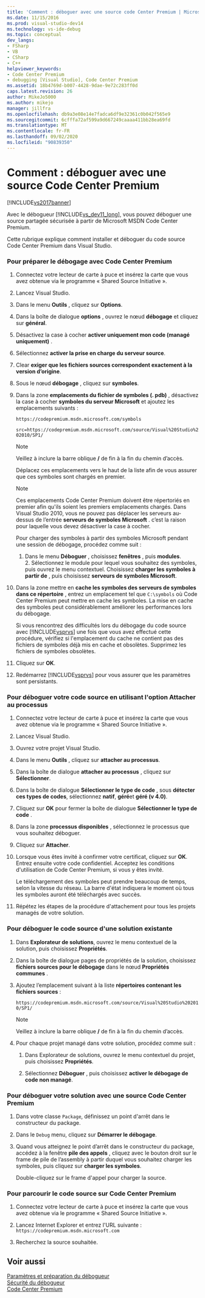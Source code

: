 ```yaml
---
title: 'Comment : déboguer avec une source code Center Premium | Microsoft Docs'
ms.date: 11/15/2016
ms.prod: visual-studio-dev14
ms.technology: vs-ide-debug
ms.topic: conceptual
dev_langs:
- FSharp
- VB
- CSharp
- C++
helpviewer_keywords:
- Code Center Premium
- debugging [Visual Studio], Code Center Premium
ms.assetid: 18b4769d-b007-4428-9dae-9e72c283ff0d
caps.latest.revision: 26
author: MikeJo5000
ms.author: mikejo
manager: jillfra
ms.openlocfilehash: db9a3e08e14e7fadca6df9e32361c0b042f565e9
ms.sourcegitcommit: 6cfffa72af599a9d667249caaaa411bb28ea69fd
ms.translationtype: MT
ms.contentlocale: fr-FR
ms.lasthandoff: 09/02/2020
ms.locfileid: "90839350"
---
```

# <a name="how-to-debug-with-code-center-premium-source"></a>Comment : déboguer avec une source Code Center Premium
[!INCLUDE[vs2017banner](../includes/vs2017banner.md)]

Avec le débogueur [!INCLUDE[vs_dev11_long](../includes/vs-dev11-long-md.md)], vous pouvez déboguer une source partagée sécurisée à partir de Microsoft MSDN Code Center Premium.  
  
 Cette rubrique explique comment installer et déboguer du code source Code Center Premium dans Visual Studio.  
  
### <a name="to-prepare-for-debugging-with-code-center-premium"></a>Pour préparer le débogage avec Code Center Premium  
  
1. Connectez votre lecteur de carte à puce et insérez la carte que vous avez obtenue via le programme « Shared Source Initiative ».  
  
2. Lancez Visual Studio.  
  
3. Dans le menu **Outils** , cliquez sur **Options**.  
  
4. Dans la boîte de dialogue **options** , ouvrez le nœud **débogage** et cliquez sur **général**.  
  
5. Désactivez la case à cocher **activer uniquement mon code (managé uniquement)** .  
  
6. Sélectionnez **activer la prise en charge du serveur source**.  
  
7. Clear **exiger que les fichiers sources correspondent exactement à la version d’origine**.  
  
8. Sous le nœud **débogage** , cliquez sur **symboles**.  
  
9. Dans la zone **emplacements du fichier de symboles (. pdb)** , désactivez la case à cocher **symboles du serveur Microsoft** et ajoutez les emplacements suivants :  
  
     `https://codepremium.msdn.microsoft.com/symbols`  
  
     `src=https://codepremium.msdn.microsoft.com/source/Visual%20Studio%202010/SP1/`  
  
   > [!NOTE]
   > Veillez à inclure la barre oblique <strong>/</strong> de fin à la fin du chemin d’accès.  
  
     Déplacez ces emplacements vers le haut de la liste afin de vous assurer que ces symboles sont chargés en premier.  
  
   > [!NOTE]
   > Ces emplacements Code Center Premium doivent être répertoriés en premier afin qu'ils soient les premiers emplacements chargés. Dans Visual Studio 2010, vous ne pouvez pas déplacer les serveurs au-dessus de l’entrée **serveurs de symboles Microsoft** . c’est la raison pour laquelle vous devez désactiver la case à cocher.  
   > 
   >  Pour charger des symboles à partir des symboles Microsoft pendant une session de débogage, procédez comme suit :  
   > 
   > 1. Dans le menu **Déboguer** , choisissez **fenêtres** , puis **modules**.  
   >    2.  Sélectionnez le module pour lequel vous souhaitez des symboles, puis ouvrez le menu contextuel. Choisissez **charger les symboles à partir de** , puis choisissez **serveurs de symboles Microsoft**.  
  
10. Dans la zone mettre en **cache les symboles des serveurs de symboles dans ce répertoire** , entrez un emplacement tel que `C:\symbols` où Code Center Premium peut mettre en cache les symboles. La mise en cache des symboles peut considérablement améliorer les performances lors du débogage.  
  
     Si vous rencontrez des difficultés lors du débogage du code source avec [!INCLUDE[vsprvs](../includes/vsprvs-md.md)] une fois que vous avez effectué cette procédure, vérifiez si l'emplacement du cache ne contient pas des fichiers de symboles déjà mis en cache et obsolètes. Supprimez les fichiers de symboles obsolètes.  
  
11. Cliquez sur **OK**.  
  
12. Redémarrez [!INCLUDE[vsprvs](../includes/vsprvs-md.md)] pour vous assurer que les paramètres sont persistants.  
  
### <a name="to-debug-your-source-code-using-attach-to-process"></a>Pour déboguer votre code source en utilisant l'option Attacher au processus  
  
1. Connectez votre lecteur de carte à puce et insérez la carte que vous avez obtenue via le programme « Shared Source Initiative ».  
  
2. Lancez Visual Studio.  
  
3. Ouvrez votre projet Visual Studio.  
  
4. Dans le menu **Outils** , cliquez sur **attacher au processus**.  
  
5. Dans la boîte de dialogue **attacher au processus** , cliquez sur **Sélectionner**.  
  
6. Dans la boîte de dialogue **Sélectionner le type de code** , sous **détecter ces types de codes**, sélectionnez **natif**, **géré**et **géré (v 4.0)**.  
  
7. Cliquez sur **OK** pour fermer la boîte de dialogue **Sélectionner le type de code** .  
  
8. Dans la zone **processus disponibles** , sélectionnez le processus que vous souhaitez déboguer.  
  
9. Cliquez sur **Attacher**.  
  
10. Lorsque vous êtes invité à confirmer votre certificat, cliquez sur **OK**. Entrez ensuite votre code confidentiel. Acceptez les conditions d'utilisation de Code Center Premium, si vous y êtes invité.  
  
     Le téléchargement des symboles peut prendre beaucoup de temps, selon la vitesse du réseau. La barre d'état indiquera le moment où tous les symboles auront été téléchargés avec succès.  
  
11. Répétez les étapes de la procédure d'attachement pour tous les projets managés de votre solution.  
  
### <a name="to-debug-source-code-from-an-existing-solution"></a>Pour déboguer le code source d'une solution existante  
  
1. Dans **Explorateur de solutions**, ouvrez le menu contextuel de la solution, puis choisissez **Propriétés**.  
  
2. Dans la boîte de dialogue pages de propriétés de la solution, choisissez **fichiers sources pour le débogage** dans le nœud **Propriétés communes** .  
  
3. Ajoutez l’emplacement suivant à la liste **répertoires contenant les fichiers sources** :  
  
    `https://codepremium.msdn.microsoft.com/source/Visual%20Studio%202010/SP1/`  
  
   > [!NOTE]
   > Veillez à inclure la barre oblique <strong>/</strong> de fin à la fin du chemin d’accès.  
  
4. Pour chaque projet managé dans votre solution, procédez comme suit :  
  
   1. Dans Explorateur de solutions, ouvrez le menu contextuel du projet, puis choisissez **Propriétés**.  
  
   2. Sélectionnez **Déboguer** , puis choisissez **activer le débogage de code non managé**.  
  
### <a name="to-debug-your-solution-with-code-center-premium-source"></a>Pour déboguer votre solution avec une source Code Center Premium  
  
1. Dans votre classe `Package`, définissez un point d'arrêt dans le constructeur du package.  
  
2. Dans le `Debug` menu, cliquez sur **Démarrer le débogage**.  
  
3. Quand vous atteignez le point d’arrêt dans le constructeur du package, accédez à la fenêtre **pile des appels** , cliquez avec le bouton droit sur le frame de pile de l’assembly à partir duquel vous souhaitez charger les symboles, puis cliquez sur **charger les symboles**.  
  
     Double-cliquez sur le frame d'appel pour charger la source.  
  
### <a name="to-browse-source-code-on-code-center-premium"></a>Pour parcourir le code source sur Code Center Premium  
  
1. Connectez votre lecteur de carte à puce et insérez la carte que vous avez obtenue via le programme « Shared Source Initiative ».  
  
2. Lancez Internet Explorer et entrez l'URL suivante : `https://codepremium.msdn.microsoft.com`  
  
3. Recherchez la source souhaitée.  
  
## <a name="see-also"></a>Voir aussi  
 [Paramètres et préparation du débogueur](../debugger/debugger-settings-and-preparation.md)   
 [Sécurité du débogueur](../debugger/debugger-security.md)   
 [Code Center Premium](https://www.microsoft.com/en-us/sharedsource/code-center-premium.aspx)
